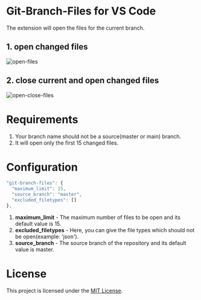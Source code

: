 # Git-Branch-Files for VS Code

The extension will open the files for the current branch.

## 1. open changed files
![open-files](https://user-images.githubusercontent.com/31626278/124465851-88446400-ddb3-11eb-9a0e-4d2e8c0e954e.gif)

## 2. close current and open changed files
![open-close-files](https://user-images.githubusercontent.com/31626278/124466014-c2156a80-ddb3-11eb-98dc-3e0a4ef7a155.gif)


# Requirements
1. Your branch name should not be a source(master or main) branch.
2. It will open only the first 15 changed files.

# Configuration
  
```javascript
"git-branch-files": {
  "maximum_limit": 15,
  "source_branch": "master",
  "excluded_filetypes": []
},
```
1. **maximum_limit** - The maximum number of files to be open and its default value is 15.
2. **excluded_filetypes** - Here, you can give the file types which should not be open(example: 'json').
3. **source_branch** - The source branch of the repository and its default value is master.

# License
This project is licensed under the [MIT License](https://github.com/AlwarG/git-branch-files/blob/main/LICENSE).
